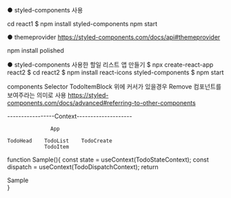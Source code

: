 ● styled-components 사용

cd react1
$ npm install styled-components
npm start

● themeprovider
https://styled-components.com/docs/api#themeprovider

npm install polished

● styled-components 사용한 할일 리스트 앱 만들기
$ npx create-react-app react2
$ cd react2
$ npm install react-icons styled-components
$ npm start

components Selector
TodoItemBlock 위에 커서가 있을경우 Remove 컴포넌트를 보여주라는 의미로 사용
https://styled-components.com/docs/advanced#referring-to-other-components


-----------------Context--------------------

                  App

    TodoHead    TodoList    TodoCreate
                TodoItem


function Sample(){
    const state = useContext(TodoStateContext);
    const dispatch = useContext(TodoDispatchContext);
    return <div>Sample</div>
}